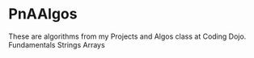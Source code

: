 # PnAAlgos

These are algorithms from my Projects and Algos class at Coding Dojo.
Fundamentals
Strings
Arrays
